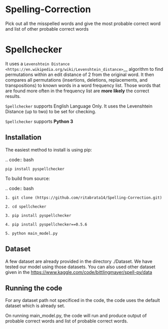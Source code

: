 # Spelling-Correction
Pick out all the misspelled words and give the most probable correct word and list of other probable correct words


Spellchecker
===============================================================================

It uses a `Levenshtein Distance <https://en.wikipedia.org/wiki/Levenshtein_distance>`__
algorithm to find permutations within an edit distance of 2 from the
original word. It then compares all permutations (insertions, deletions,
replacements, and transpositions) to known words in a word frequency
list. Those words that are found more often in the frequency list are
**more likely** the correct results.

``Spellchecker`` supports English Language Only. It uses the Levenshtein Distance (up to two) to be set for checking.

``Spellchecker`` supports **Python 3**


Installation
-------------------------------------------------------------------------------

The easiest method to install is using pip:

.. code:: bash

    pip install pyspellchecker

To build from source:

.. code:: bash

    1. git clone (https://github.com/ritabrata14/Spelling-Correction.git)
    
    2. cd spellchecker
    
    3. pip install pyspellchecker

    4. pip install pyspellchecker==0.5.6

    5. python main_model.py

Dataset
-------------------------------------------------------------------------------
A few dataset are already provided in the directory ./Dataset.
We have tested our model using those datasets.
You can also used other dataset given in the https://www.kaggle.com/code/bittlingmayer/spell-py/data

Running the code
-------------------------------------------------------------------------------

For any dataset path not specificed in the code, the code uses the default dataset which is already set.

On running main_model.py, the code will run and produce output of probable correct words and list of probable correct words.
